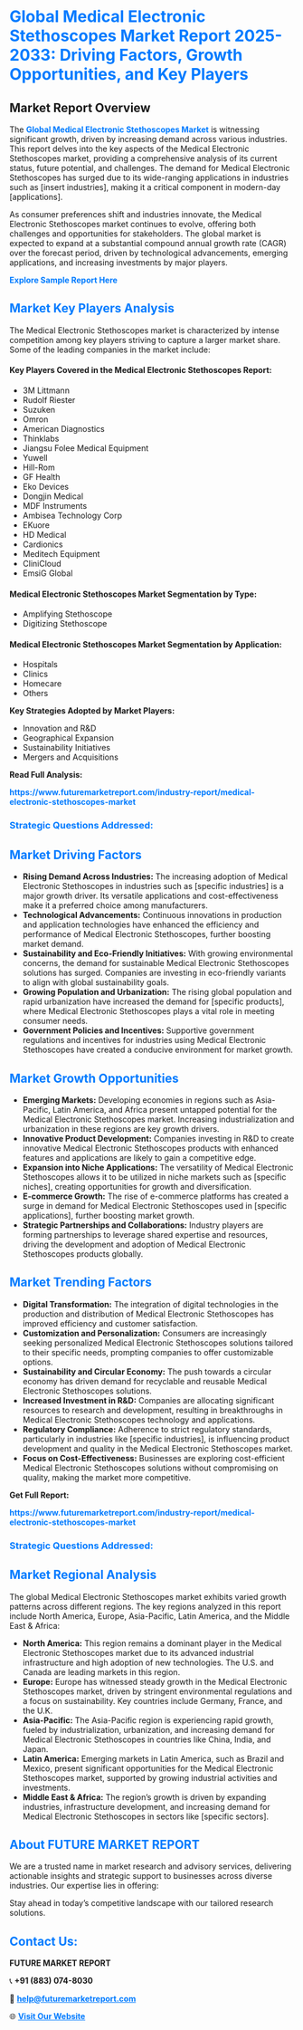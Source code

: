 <h1 style="color: #007BFF;">Global Medical Electronic Stethoscopes Market Report 2025-2033: Driving Factors, Growth Opportunities, and Key Players</h1>

<section id="overview">
<h2>Market Report Overview</h2>
<p>The <a href="https://www.futuremarketreport.com/industry-report/medical-electronic-stethoscopes-market" style="color: #007BFF; text-decoration: none;"><strong>Global Medical Electronic Stethoscopes Market</strong></a> is witnessing significant growth, driven by increasing demand across various industries. This report delves into the key aspects of the Medical Electronic Stethoscopes market, providing a comprehensive analysis of its current status, future potential, and challenges. The demand for Medical Electronic Stethoscopes has surged due to its wide-ranging applications in industries such as [insert industries], making it a critical component in modern-day [applications].</p>
<p>As consumer preferences shift and industries innovate, the Medical Electronic Stethoscopes market continues to evolve, offering both challenges and opportunities for stakeholders. The global market is expected to expand at a substantial compound annual growth rate (CAGR) over the forecast period, driven by technological advancements, emerging applications, and increasing investments by major players.</p>
</section>

<section id="overview">
<p><a href="https://www.futuremarketreport.com/request-sample/reportId=77331" style="color: #007BFF; text-decoration: none;"><strong>Explore Sample Report Here</strong></a></p>
</section>

<section id="key-players">
<h2 style="color: #007BFF;">Market Key Players Analysis</h2>
<p>The Medical Electronic Stethoscopes market is characterized by intense competition among key players striving to capture a larger market share. Some of the leading companies in the market include:</p>
<h4>Key Players Covered in the Medical Electronic Stethoscopes Report:</h4>
<ul><li>3M Littmann</li><li>Rudolf Riester</li><li>Suzuken</li><li>Omron</li><li>American Diagnostics</li><li>Thinklabs</li><li>Jiangsu Folee Medical Equipment</li><li>Yuwell</li><li>Hill-Rom</li><li>GF Health</li><li>Eko Devices</li><li>Dongjin Medical</li><li>MDF Instruments</li><li>Ambisea Technology Corp</li><li>EKuore</li><li>HD Medical</li><li>Cardionics</li><li>Meditech Equipment</li><li>CliniCloud</li><li>EmsiG Global</li></ul>
<h4>Medical Electronic Stethoscopes Market Segmentation by Type:</h4>
<ul><li>Amplifying Stethoscope</li><li>Digitizing Stethoscope</li></ul>

<h4>Medical Electronic Stethoscopes Market Segmentation by Application:</h4>
<ul><li>Hospitals</li><li>Clinics</li><li>Homecare</li><li>Others</li></ul>
<p><strong>Key Strategies Adopted by Market Players:</strong></p>
<ul>
<li>Innovation and R&D</li>
<li>Geographical Expansion</li>
<li>Sustainability Initiatives</li>
<li>Mergers and Acquisitions</li>
</ul>
</section>

<section>
<p><strong>Read Full Analysis: </strong></p><a href="https://www.futuremarketreport.com/industry-report/medical-electronic-stethoscopes-market" style="color: #007BFF; text-decoration: none;"><strong>https://www.futuremarketreport.com/industry-report/medical-electronic-stethoscopes-market</strong></a>
<h3 style="color: #007BFF;">Strategic Questions Addressed:</h3>
</section>

<section id="driving-factors">
<h2 style="color: #007BFF;">Market Driving Factors</h2>
<ul>
<li><strong>Rising Demand Across Industries:</strong> The increasing adoption of Medical Electronic Stethoscopes in industries such as [specific industries] is a major growth driver. Its versatile applications and cost-effectiveness make it a preferred choice among manufacturers.</li>
<li><strong>Technological Advancements:</strong> Continuous innovations in production and application technologies have enhanced the efficiency and performance of Medical Electronic Stethoscopes, further boosting market demand.</li>
<li><strong>Sustainability and Eco-Friendly Initiatives:</strong> With growing environmental concerns, the demand for sustainable Medical Electronic Stethoscopes solutions has surged. Companies are investing in eco-friendly variants to align with global sustainability goals.</li>
<li><strong>Growing Population and Urbanization:</strong> The rising global population and rapid urbanization have increased the demand for [specific products], where Medical Electronic Stethoscopes plays a vital role in meeting consumer needs.</li>
<li><strong>Government Policies and Incentives:</strong> Supportive government regulations and incentives for industries using Medical Electronic Stethoscopes have created a conducive environment for market growth.</li>
</ul>
</section>

<section id="growth-opportunities">
<h2 style="color: #007BFF;">Market Growth Opportunities</h2>
<ul>
<li><strong>Emerging Markets:</strong> Developing economies in regions such as Asia-Pacific, Latin America, and Africa present untapped potential for the Medical Electronic Stethoscopes market. Increasing industrialization and urbanization in these regions are key growth drivers.</li>
<li><strong>Innovative Product Development:</strong> Companies investing in R&D to create innovative Medical Electronic Stethoscopes products with enhanced features and applications are likely to gain a competitive edge.</li>
<li><strong>Expansion into Niche Applications:</strong> The versatility of Medical Electronic Stethoscopes allows it to be utilized in niche markets such as [specific niches], creating opportunities for growth and diversification.</li>
<li><strong>E-commerce Growth:</strong> The rise of e-commerce platforms has created a surge in demand for Medical Electronic Stethoscopes used in [specific applications], further boosting market growth.</li>
<li><strong>Strategic Partnerships and Collaborations:</strong> Industry players are forming partnerships to leverage shared expertise and resources, driving the development and adoption of Medical Electronic Stethoscopes products globally.</li>
</ul>
</section>

<section id="trending-factors">
<h2 style="color: #007BFF;">Market Trending Factors</h2>
<ul>
<li><strong>Digital Transformation:</strong> The integration of digital technologies in the production and distribution of Medical Electronic Stethoscopes has improved efficiency and customer satisfaction.</li>
<li><strong>Customization and Personalization:</strong> Consumers are increasingly seeking personalized Medical Electronic Stethoscopes solutions tailored to their specific needs, prompting companies to offer customizable options.</li>
<li><strong>Sustainability and Circular Economy:</strong> The push towards a circular economy has driven demand for recyclable and reusable Medical Electronic Stethoscopes solutions.</li>
<li><strong>Increased Investment in R&D:</strong> Companies are allocating significant resources to research and development, resulting in breakthroughs in Medical Electronic Stethoscopes technology and applications.</li>
<li><strong>Regulatory Compliance:</strong> Adherence to strict regulatory standards, particularly in industries like [specific industries], is influencing product development and quality in the Medical Electronic Stethoscopes market.</li>
<li><strong>Focus on Cost-Effectiveness:</strong> Businesses are exploring cost-efficient Medical Electronic Stethoscopes solutions without compromising on quality, making the market more competitive.</li>
</ul>
</section>

<section>
<p><strong>Get Full Report: </strong></p><a href="https://www.futuremarketreport.com/industry-report/medical-electronic-stethoscopes-market" style="color: #007BFF; text-decoration: none;"><strong>https://www.futuremarketreport.com/industry-report/medical-electronic-stethoscopes-market</strong></a>
<h3 style="color: #007BFF;">Strategic Questions Addressed:</h3>
</section>


<section id="regional-analysis">
<h2 style="color: #007BFF;">Market Regional Analysis</h2>
<p>The global Medical Electronic Stethoscopes market exhibits varied growth patterns across different regions. The key regions analyzed in this report include North America, Europe, Asia-Pacific, Latin America, and the Middle East & Africa:</p>
<ul>
<li><strong>North America:</strong> This region remains a dominant player in the Medical Electronic Stethoscopes market due to its advanced industrial infrastructure and high adoption of new technologies. The U.S. and Canada are leading markets in this region.</li>
<li><strong>Europe:</strong> Europe has witnessed steady growth in the Medical Electronic Stethoscopes market, driven by stringent environmental regulations and a focus on sustainability. Key countries include Germany, France, and the U.K.</li>
<li><strong>Asia-Pacific:</strong> The Asia-Pacific region is experiencing rapid growth, fueled by industrialization, urbanization, and increasing demand for Medical Electronic Stethoscopes in countries like China, India, and Japan.</li>
<li><strong>Latin America:</strong> Emerging markets in Latin America, such as Brazil and Mexico, present significant opportunities for the Medical Electronic Stethoscopes market, supported by growing industrial activities and investments.</li>
<li><strong>Middle East & Africa:</strong> The region’s growth is driven by expanding industries, infrastructure development, and increasing demand for Medical Electronic Stethoscopes in sectors like [specific sectors].</li>
</ul>
</section>

<footer>
<h2 style="color: #007BFF;">About FUTURE MARKET REPORT</h2>
<p>We are a trusted name in market research and advisory services, delivering actionable insights and strategic support to businesses across diverse industries. Our expertise lies in offering:</p>

<p>Stay ahead in today’s competitive landscape with our tailored research solutions.</p>

<h2 style="color: #007BFF;">Contact Us:</h2>
<p><strong>FUTURE MARKET REPORT</strong></p>
<p>📞 <strong>+91 (883) 074-8030</strong></p>
<p>📧 <strong><a href="mailto:help@futuremarketreport.com" style="color: #007BFF;">help@futuremarketreport.com</a></strong></p>
<p>🌐 <strong><a href="https://www.futuremarketreport.com/" style="color: #007BFF;">Visit Our Website</a></strong></p>
</footer>